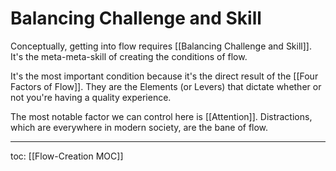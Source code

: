 # Balancing Challenge and Skill
Conceptually, getting into flow requires [[Balancing Challenge and Skill]]. It's the meta-meta-skill of creating the conditions of flow.

It's the most important condition because it's the direct result of the [[Four Factors of Flow]]. They are the Elements (or Levers) that dictate whether or not you're having a quality experience.

The most notable factor we can control here is [[Attention]]. Distractions, which are everywhere in modern society, are the bane of flow. 

---

toc: [[Flow-Creation MOC]]
